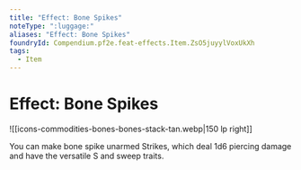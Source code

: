 ```yaml
---
title: "Effect: Bone Spikes"
noteType: ":luggage:"
aliases: "Effect: Bone Spikes"
foundryId: Compendium.pf2e.feat-effects.Item.ZsO5juyylVoxUkXh
tags:
  - Item
---
```


# Effect: Bone Spikes
![[icons-commodities-bones-bones-stack-tan.webp|150 lp right]]

You can make bone spike unarmed Strikes, which deal 1d6 piercing damage and have the versatile S and sweep traits.
